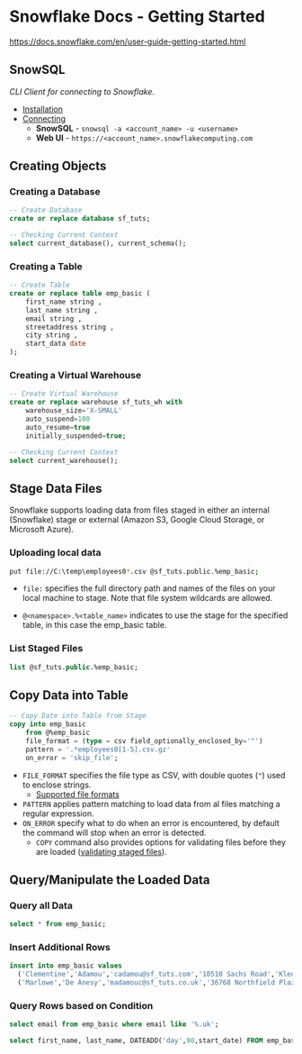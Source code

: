 # Snowflake Docs - Getting Started

https://docs.snowflake.com/en/user-guide-getting-started.html

## SnowSQL

*CLI Client for connecting to Snowflake.*

- [Installation](https://docs.snowflake.com/en/user-guide/snowsql-install-config.html)
- [Connecting](https://docs.snowflake.com/en/user-guide/snowsql-start.html)
    - **SnowSQL** - `snowsql -a <account_name> -u <username>`
    - **Web UI** - `https://<account_name>.snowflakecomputing.com`

## Creating Objects

### Creating a Database
```sql
-- Create Database
create or replace database sf_tuts;

-- Checking Current Context
select current_database(), current_schema();
```

### Creating a Table
```sql
-- Create Table
create or replace table emp_basic (
    first_name string ,
    last_name string ,
    email string ,
    streetaddress string ,
    city string ,
    start_data date
);
```

### Creating a Virtual Warehouse
```sql
-- Create Virtual Warehouse
create or replace warehouse sf_tuts_wh with
    warehouse_size='X-SMALL'
    auto_suspend=180
    auto_resume=true
    initially_suspended=true;

-- Checking Current Context
select current_warehouse();
```

## Stage Data Files

Snowflake supports loading data from files staged in either an internal (Snowflake) stage or external (Amazon S3, Google Cloud Storage, or Microsoft Azure).

### Uploading local data
```bash
put file://C:\temp\employees0*.csv @sf_tuts.public.%emp_basic;
```

- `file:` specifies the full directory path and names of the files on your local machine to stage. Note that file system wildcards are allowed.

- `@<namespace>.%<table_name>` indicates to use the stage for the specified table, in this case the emp_basic table.

### List Staged Files
```sql
list @sf_tuts.public.%emp_basic;
```

## Copy Data into Table
```sql
-- Copy Date into Table from Stage
copy into emp_basic
    from @%emp_basic
    file_format = (type = csv field_optionally_enclosed_by='"')
    pattern = '.*employees0[1-5].csv.gz'
    on_error = 'skip_file';
```

- `FILE_FORMAT` specifies the file type as CSV, with double quotes (`"`) used to enclose strings. 
  - [Supported file formats](https://docs.snowflake.com/en/sql-reference/sql/create-file-format.html)
- `PATTERN` applies pattern matching to load data from al files matching a regular expression.
- `ON_ERROR` specify what to do when an error is encountered, by default the command will stop when an error is detected.
  - `COPY` command also provides options for validating files before they are loaded ([validating staged files](https://docs.snowflake.com/en/sql-reference/sql/copy-into-table.html#validating-staged-files)).

## Query/Manipulate the Loaded Data

### Query all Data
```sql
select * from emp_basic;
```

### Insert Additional Rows
```sql
insert into emp_basic values
  ('Clementine','Adamou','cadamou@sf_tuts.com','10510 Sachs Road','Klenak','2017-9-22') ,
  ('Marlowe','De Anesy','madamouc@sf_tuts.co.uk','36768 Northfield Plaza','Fangshan','2017-1-26');
```

### Query Rows based on Condition
```sql
select email from emp_basic where email like '%.uk';

select first_name, last_name, DATEADD('day',90,start_date) FROM emp_basic WHERE start_date <= '2017-01-01';
```